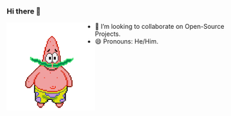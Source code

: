 ### Hi there 👋

<a target="blank"><img align="left" src="./patric1.gif" /></a>

- 👯 I’m looking to collaborate on Open-Source Projects.
- 😄 Pronouns: He/Him.
